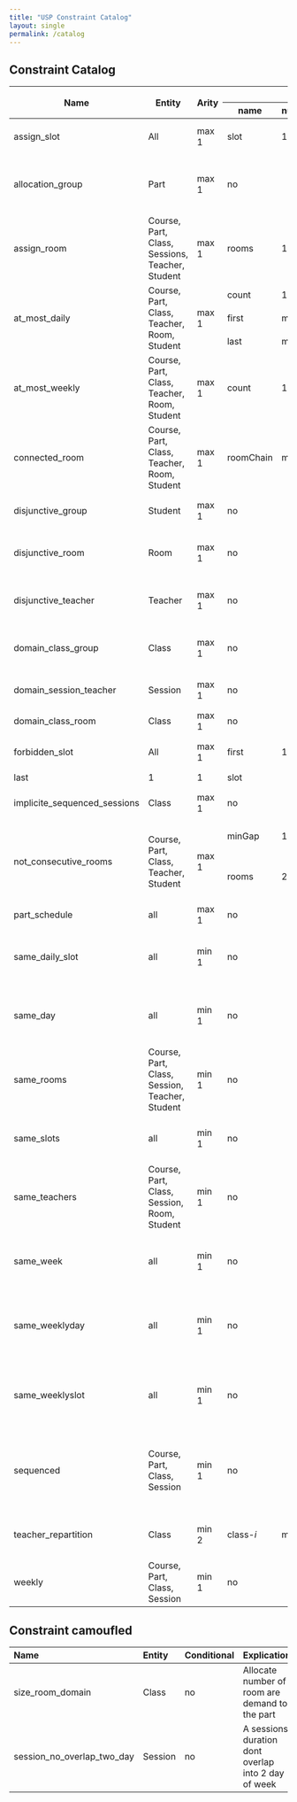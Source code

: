 ```yaml
---
title: "USP Constraint Catalog"
layout: single
permalink: /catalog
---
```


## Constraint Catalog

<table>
<thead>
<tr><th rowspan="2">Name </th><th rowspan="2"> Entity </th><th rowspan="2"> Arity </th><th colspan="4">  Parameter  </th><th rowspan="2"> Conditional </th><th rowspan="2"> Explication </th><th rowspan="2"> Tag </th></tr>
<tr><th>name</th><th>number</th><th>type</th><th>size</th></tr></thead>
<tbody>
<tr><td>assign_slot </td><td> All </td><td> max 1 </td><td> slot </td> <td>1</td> <td>min 1</td> <td> slots  </td><td> yes </td><td> Assign a slot or slot tuple to a session</td><td>time</td></tr>
<tr><td>allocation_group</td><td>Part</td><td> max 1  </td><td colspan="4"> no  </td><td> no  </td><td> Domain allocation for class with group in the solution</td><td>group, domain</td></tr>
<tr><td>assign_room  </td><td> Course, Part, Class, Sessions, Teacher, Student </td><td>max 1 </td><td>rooms</td><td> 1 </td><td> min 1</td><td>rooms </td><td> yes </td><td> Assign a set of room to session in entry</td><td>room, instanciation</td></tr>
<tr><td rowspan="3">at_most_daily </td><td rowspan="3"> Course, Part, Class, Teacher, Room, Student </td><td rowspan="3"> max 1 </td><td >count</td><td> 1</td> <td>max 1</td><td>slot</td><td rowspan="3"> yes </td><td rowspan="3"> Limit a number of session in intervalle</td><td rowspan="3">time, repartition</td></tr>
<tr> <td>first</td> <td>max 1</td><td>max 1</td><td>slot</td> </tr>
<tr> <td>last</td><td>max 1</td><td>max 1</td><td>slot</td> </tr>
<tr><td>at_most_weekly </td><td> Course, Part, Class, Teacher, Room, Student </td><td> max 1 </td><td> count</td><td>1</td> <td>1</td><td>slot</td><td> yes </td><td> Limit a number of session in intervalle </td><td>time,repartition</td></tr>
<tr><td>connected_room </td><td>  Course, Part, Class, Teacher, Room, Student ​</td><td> max 1 </td><td> roomChain  </td><td> min 1 </td><td> min 2 [ordered] </td><td>room  </td><td> yes </td><td> Session need connected rooms </td><td>room, share</td></tr>
<tr><td>disjunctive_group </td><td> Student </td><td> max 1 </td><td colspan="4"> no </td><td> yes </td><td> A group cant have overlap of 2 sessions </td><td> overlap, student </td></tr>
<tr><td>disjunctive_room </td><td> Room   </td><td> max 1 </td><td colspan="4"> no </td><td> yes </td><td> A room cant host 2 sessions at same moment </td><td> overlap, room </td></tr>
<tr><td>disjunctive_teacher </td><td> Teacher </td><td> max 1 </td><td colspan ="4"> no </td><td> yes </td><td> A teacher cant gives  classes at same moment</td><td> overlap, teacher</td></tr>
<tr><td>domain_class_group </td><td> Class </td><td> max 1 </td><td colspan="4"> no </td><td> no </td><td> A subset of group to classes (need solution)</td><td> domain, group, class</td></tr>
<tr><td>domain_session_teacher </td><td> Session </td><td> max 1 </td><td colspan="4"> no </td><td> no </td><td> A subset of teacher for sessions</td><td> domain, teacher, session</td></tr>
<tr><td>domain_class_room </td><td>Class </td><td> max 1 </td><td colspan="4"> no </td><td> no </td><td> A subset of room for class </td><td>domain, class, room</td></tr>
<tr><td rowspan="2">forbidden_slot </td><td rowspan="2"> All </td><td rowspan="2"> max 1 </td><td> first</td> <td> 1 </td><td>1</td><td>slot</td><td rowspan="2"> yes </td><td rowspan="2"> A session cant take slot in intervalle </td><td rowspan="2">time, domain</td><tr>
<tr><td>last </td><td> 1 </td><td>1</td><td>slot</td></tr>
<tr><td>implicite_sequenced_sessions </td><td> Class </td><td> max 1 </td><td colspan="4"> no </td><td> no </td><td> All sessions in classes are sequenced</td><td>session, orchestration</td></tr>
<tr><td rowspan="2">not_consecutive_rooms </td><td rowspan="2"> Course, Part, Class, Teacher, Student </td><td rowspan="2"> max 1 </td><td> minGap</td> <td> 1</td> <td>1</td><td>slot </td><td rowspan="2"> yes </td><td rowspan="2"> If 2 sessions have rooms in tuple then need a gap of mingap to walk from one the other</td><td rowspan="2">room, domain</td></tr>
<tr><td>rooms</td><td> 2</td> <td>min 1</td> <td>room, label</td></tr>
<tr><td>part_schedule </td><td> all </td><td> max 1 </td><td colspan="4"> no  </td><td> yes </td><td> we allowed time part value</td><td>time, part, domain</td></tr>
<tr><td>same_daily_slot </td><td> all </td><td> min 1 </td><td colspan="4"> no </td><td> yes </td><td> all slots of  selected sessions  are equal to the same daily slot </td><td> time, repartition, domain</td></tr>
<tr><td>same_day  </td><td> all </td><td> min 1 </td><td colspan="4"> no </td><td> yes </td><td> all slots of  selected sessions  are equal to the same day </td><td> time, repartition, domain</td></tr>
<tr><td>same_rooms </td><td> Course, Part, Class, Session, Teacher, Student  </td><td> min 1 </td><td colspan="4"> no </td><td> yes </td><td> all set rooms of  selected sessions  are equal </td><td>rooms, domain, repartition</td></tr>
<tr><td>same_slots </td><td> all  </td><td> min 1 </td><td colspan="4"> no </td><td> yes </td><td> all slots of  selected sessions  are equal </td><td>time, domain, repartition</td></tr>
<tr><td>same_teachers </td><td> Course, Part, Class, Session, Room, Student  </td><td> min 1 </td><td colspan="4"> no </td><td> yes </td><td> all set teachers of  selected sessions  are equal </td><td> teacher, repartition, domain</td></tr>
<tr><td>same_week </td><td> all </td><td> min 1</td><td colspan="4"> no </td><td> yes </td><td> all slots of  selected sessions  are equal to the same week </td><td> time, repartition, domain</td></tr>
<tr><td>same_weeklyday </td><td> all </td><td> min 1 </td><td colspan="4"> no </td><td> yes </td><td> all slots of  selected sessions  are equal to the same weekly day </td><td> time, repartition, domain</td></tr>
<tr><td>same_weeklyslot </td><td> all </td><td> min 1</td><td colspan="4"> no </td><td> yes </td><td> all slots of  selected sessions  are equal to the same weekly slot </td><td> time, repartition, domain</td></tr>
<tr><td>sequenced </td><td> Course, Part, Class, Session </td><td> min 1</td><td colspan="4"> no </td><td> no </td><td> Sessions are ordered in the horizon slot (i.e i &lt; j slot[session[i]] &lt; slot[session[j]] </td><td>session, orchestration</td></tr>
<tr><td>teacher_repartition </td><td> Class </td><td> min 2 </td><td> class-<i>i</i></td> <td> min 2</td> <td>1</td> <td>Option  </td><td> no </td><td> repartition of teacher into a differentes classes of part </td><td> repartition, teacher, session</td></tr>
<tr><td>weekly </td><td> Course, Part, Class, Session </td><td> min 1</td><td colspan="4"> no </td><td> no </td><td> A session tuple is weekly </td><td> repartition, time, orchestration</td></tr></tbody></table>



## Constraint camoufled


|Name | Entity | Conditional | Explication | Tag|
|:--------|:--------|:--------|:--------|:--------|
|size_room_domain | Class | no | Allocate number of room are demand to the part | domain, room|
|session_no_overlap_two_day | Session | no | A sessions duration dont overlap into 2 day of week| domain, time, overlap| 
